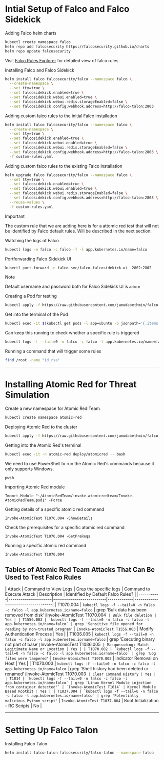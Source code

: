# Intial Setup of Falco and Falco Sidekick

Adding Falco helm charts
```sh
kubectl create namespace falco
helm repo add falcosecurity https://falcosecurity.github.io/charts
helm repo update falcosecurity
```

Visit [Falco Rules Explorer](https://thomas.labarussias.fr/falco-rules-explorer/) for detailed view of falco rules.

Installing Falco and Falco Sidekick
```sh
helm install falco falcosecurity/falco --namespace falco \
  --create-namespace \
  --set tty=true \
  --set falcosidekick.enabled=true \
  --set falcosidekick.webui.enabled=true \
  --set falcosidekick.webui.redis.storageEnabled=false \
  --set falcosidekick.config.webhook.address=http://falco-talon:2803 
```

Adding custom falco rules to the initial Falco installation
```sh
helm install falco falcosecurity/falco --namespace falco \
  --create-namespace \
  --set tty=true \
  --set falcosidekick.enabled=true \
  --set falcosidekick.webui.enabled=true \
  --set falcosidekick.webui.redis.storageEnabled=false \
  --set falcosidekick.config.webhook.address=http://falco-talon:2803 \
  -f custom-rules.yaml
```

Adding custom falco rules to the existing Falco installation
```sh
helm upgrade falco falcosecurity/falco --namespace falco \
  --set tty=true \
  --set falcosidekick.enabled=true \
  --set falcosidekick.webui.enabled=true \
  --set falcosidekick.webui.redis.storageEnabled=false \
  --set falcosidekick.config.webhook.address=http://falco-talon:2803 \
  --reuse-values \
  -f custom-rules.yaml
```

> [!IMPORTANT]
> The custom rule that we are adding here is for a attomic red test that will not be identified by Falco default rules. Will be described in the next section.

Watching the logs of Falco
```sh
kubectl logs -n falco -c falco -f -l app.kubernetes.io/name=falco
```

Portforwarding Falco Sidekick UI
```sh
kubectl port-forward -n falco svc/falco-falcosidekick-ui  2802:2802
```
> [!NOTE]
> Default username and password both for Falco Sidekick UI is `admin`

Creating a Pod for testing
```sh
kubectl apply -f https://raw.githubusercontent.com/janudabethmin/falco-setup/refs/heads/main/ubuntu-pod.yaml
```

Get into the terminal of the Pod
```sh
kubectl exec -it $(kubectl get pods -l app=ubuntu -o jsonpath='{.items[0].metadata.name}') -- /bin/bash
```

Can keep this running to check whether a specific rule is triggered
```sh
kubectl logs -f --tail=0 -n falco -c falco -l app.kubernetes.io/name=falco | grep 'Warning Grep private keys'
```

Running a command that will trigger some rules
```sh
find /root -name "id_rsa"
```
---

# Installing Atomic Red for Threat Simulation

Create a new namespace for Atomic Red Team
```sh
kubectl create namespace atomic-red
```

Deploying Atomic Red to the cluster
```sh
kubectl apply -f https://raw.githubusercontent.com/janudabethmin/falco-setup/refs/heads/main/atomic-red.yaml
```

Getting into the Atomic Red's terminal
```sh
kubectl exec -it -n atomic-red deploy/atomicred -- bash
```

We need to use PowerShell to run the Atomic Red's commands because it only supports Windows.
```sh
pwsh
```
Importing Atomic Red module
```pwsh
Import-Module "~/AtomicRedTeam/invoke-atomicredteam/Invoke-AtomicRedTeam.psd1" -Force
```
Getting details of a specific atomic red command
```pwsh
Invoke-AtomicTest T1070.004 -ShowDetails
```
Check the prerequisites for a specific atomic red command
```pwsh
Invoke-AtomicTest T1070.004 -GetPreReqs
```
Running a specific atomic red command
```pwsh
Invoke-AtomicTest T1070.004
```

## Tables of Atomic Red Team Attacks That Can Be Used to Test Falco Rules

| Attack    | Command to View Logs | Grep the specific logs | Command to Execute Attack | Description | Identified by Default Falco Rules? |
|-----------|----------------------|---------------------------|-------------|------------------------------------|
| T1070.004 | `kubectl logs -f --tail=0 -n falco -c falco -l app.kubernetes.io/name=falco` | grep 'Bulk data has been removed from disk'``` | ```Invoke-AtomicTest T1070.004``` | Bulk file deletion | Yes |
| T1556.003 | `kubectl logs -f --tail=0 -n falco -c falco -l app.kubernetes.io/name=falco` | grep 'Sensitive file opened for reading by non-trusted program'``` | ```Invoke-AtomicTest T1556.003``` | Modify Authentication Process | Yes |
| T1036.005 | `kubectl logs -f --tail=0 -n falco -c falco -l app.kubernetes.io/name=falco` | grep 'Executing binary not part of base'``` | ```Invoke-AtomicTest T1036.005``` | Masquerading: Match Legitimate Name or Location | Yes |
| T1070.002 | `kubectl logs -f --tail=0 -n falco -c falco -l app.kubernetes.io/name=falco` | grep 'Log files were tampered'``` | ```Invoke-AtomicTest T1070.002``` | Indicator Removal on Host | Yes |
| T1070.003 | `kubectl logs -f --tail=0 -n falco -c falco -l app.kubernetes.io/name=falco` | grep 'Shell history had been deleted or renamed'``` | ```Invoke-AtomicTest T1070.003``` | Clear Command History | Yes |
| T1014 | `kubectl logs -f --tail=0 -n falco -c falco -l app.kubernetes.io/name=falco` | grep 'Linux Kernel Module injection from container detected'` | `Invoke-AtomicTest T1014` | Kernel Module Based Rootkit | Yes |
| T1037.004 | `kubectl logs -f --tail=0 -n falco -c falco -l app.kubernetes.io/name=falco` | grep 'Potentially malicious Python script'``` | ```Invoke-AtomicTest T1037.004``` | Boot Initialization - RC Scripts | No |

---
# Setting Up Falco Talon

Installing Falco Talon
```sh
helm install falco-talon falcosecurity/falco-talon --namespace falco
```


